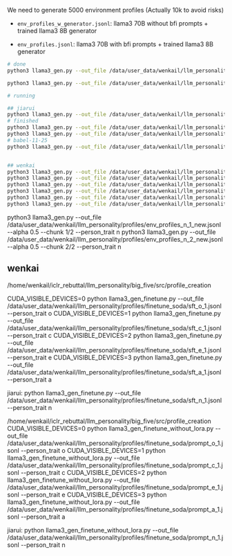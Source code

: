We need to generate 5000 environment profiles (Actually 10k to avoid risks)


- `env_profiles_w_generator.jsonl`: llama3 70B without bfi prompts + trained llama3 8B generator

- `env_profiles.jsonl`: llama3 70B with bfi prompts + trained llama3 8B generator

```bash
# done
python3 llama3_gen.py --out_file /data/user_data/wenkail/llm_personality/profiles/env_profiles_1_alpha0.jsonl --alpha 0.0 --chunk 1/5

python3 llama3_gen.py --out_file /data/user_data/wenkail/llm_personality/profiles/env_profiles_1_alpha1.jsonl --alpha 1.0 --chunk 1/5

# running

## jiarui
python3 llama3_gen.py --out_file /data/user_data/wenkail/llm_personality/profiles/env_profiles_o_1.jsonl --alpha 0.5 --chunk 1/2 --person_trait o
# finished
python3 llama3_gen.py --out_file /data/user_data/wenkail/llm_personality/profiles/env_profiles_o_2.jsonl --alpha 0.5 --chunk 2/2 --person_trait o
python3 llama3_gen.py --out_file /data/user_data/wenkail/llm_personality/profiles/env_profiles_c_1.jsonl --alpha 0.5 --chunk 1/2 --person_trait c
# babel-11-25
python3 llama3_gen.py --out_file /data/user_data/wenkail/llm_personality/profiles/env_profiles_c_2.jsonl --alpha 0.5 --chunk 2/2 --person_trait c


## wenkai
python3 llama3_gen.py --out_file /data/user_data/wenkail/llm_personality/profiles/env_profiles_e_1.jsonl --alpha 0.5 --chunk 1/2 --person_trait e
python3 llama3_gen.py --out_file /data/user_data/wenkail/llm_personality/profiles/env_profiles_e_2.jsonl --alpha 0.5 --chunk 2/2 --person_trait e
python3 llama3_gen.py --out_file /data/user_data/wenkail/llm_personality/profiles/env_profiles_a_1.jsonl --alpha 0.5 --chunk 1/2 --person_trait a
python3 llama3_gen.py --out_file /data/user_data/wenkail/llm_personality/profiles/env_profiles_a_2.jsonl --alpha 0.5 --chunk 2/2 --person_trait a
python3 llama3_gen.py --out_file /data/user_data/wenkail/llm_personality/profiles/env_profiles_n_1_new.jsonl --alpha 0.5 --chunk 1/2 --person_trait n
python3 llama3_gen.py --out_file /data/user_data/wenkail/llm_personality/profiles/env_profiles_n_2_new.jsonl --alpha 0.5 --chunk 2/2 --person_trait n
```


python3 llama3_gen.py --out_file /data/user_data/wenkail/llm_personality/profiles/env_profiles_n_1_new.jsonl --alpha 0.5 --chunk 1/2 --person_trait n
python3 llama3_gen.py --out_file /data/user_data/wenkail/llm_personality/profiles/env_profiles_n_2_new.jsonl --alpha 0.5 --chunk 2/2 --person_trait n


## wenkai
/home/wenkail/iclr_rebuttal/llm_personality/big_five/src/profile_creation

CUDA_VISIBLE_DEVICES=0 python llama3_gen_finetune.py --out_file /data/user_data/wenkail/llm_personality/profiles/finetune_soda/sft_o_1.jsonl --person_trait o
CUDA_VISIBLE_DEVICES=1 python llama3_gen_finetune.py --out_file /data/user_data/wenkail/llm_personality/profiles/finetune_soda/sft_c_1.jsonl --person_trait c
CUDA_VISIBLE_DEVICES=2 python llama3_gen_finetune.py --out_file /data/user_data/wenkail/llm_personality/profiles/finetune_soda/sft_e_1.jsonl --person_trait e
CUDA_VISIBLE_DEVICES=3 python llama3_gen_finetune.py --out_file /data/user_data/wenkail/llm_personality/profiles/finetune_soda/sft_a_1.jsonl --person_trait a

jiarui:
python llama3_gen_finetune.py --out_file /data/user_data/wenkail/llm_personality/profiles/finetune_soda/sft_n_1.jsonl --person_trait n



/home/wenkail/iclr_rebuttal/llm_personality/big_five/src/profile_creation
CUDA_VISIBLE_DEVICES=0 python llama3_gen_finetune_without_lora.py --out_file /data/user_data/wenkail/llm_personality/profiles/finetune_soda/prompt_o_1.jsonl --person_trait o
CUDA_VISIBLE_DEVICES=1 python llama3_gen_finetune_without_lora.py --out_file /data/user_data/wenkail/llm_personality/profiles/finetune_soda/prompt_c_1.jsonl --person_trait c
CUDA_VISIBLE_DEVICES=2 python llama3_gen_finetune_without_lora.py --out_file /data/user_data/wenkail/llm_personality/profiles/finetune_soda/prompt_e_1.jsonl --person_trait e
CUDA_VISIBLE_DEVICES=3 python llama3_gen_finetune_without_lora.py --out_file /data/user_data/wenkail/llm_personality/profiles/finetune_soda/prompt_a_1.jsonl --person_trait a

jiarui:
python llama3_gen_finetune_without_lora.py --out_file /data/user_data/wenkail/llm_personality/profiles/finetune_soda/prompt_n_1.jsonl --person_trait n